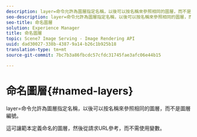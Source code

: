 ```yaml
---
description: layer=命令允許為圖層指定名稱，以後可以按名稱來參照相同的圖層，而不是圖層編號。
seo-description: layer=命令允許為圖層指定名稱，以後可以按名稱來參照相同的圖層，而不是圖層編號。
seo-title: 命名圖層
solution: Experience Manager
title: 命名圖層
topic: Scene7 Image Serving - Image Rendering API
uuid: dad30027-338b-4387-9a14-b26c1b925b18
translation-type: tm+mt
source-git-commit: 7bc7b3a86fbcdc57cfdc31745fae3afc06e44b15

---
```



# 命名圖層{#named-layers}

layer=命令允許為圖層指定名稱，以後可以按名稱來參照相同的圖層，而不是圖層編號。

這可讓範本定義命名的圖層，然後從請求URL參考，而不需使用變數。
